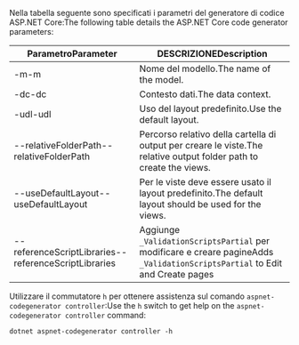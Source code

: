 <span data-ttu-id="342ef-101">Nella tabella seguente sono specificati i parametri del generatore di codice ASP.NET Core:</span><span class="sxs-lookup"><span data-stu-id="342ef-101">The following table details the ASP.NET Core code generator parameters:</span></span>

| <span data-ttu-id="342ef-102">Parametro</span><span class="sxs-lookup"><span data-stu-id="342ef-102">Parameter</span></span>               | <span data-ttu-id="342ef-103">DESCRIZIONE</span><span class="sxs-lookup"><span data-stu-id="342ef-103">Description</span></span>|
| ----------------- | ------------ |
| <span data-ttu-id="342ef-104">-m</span><span class="sxs-lookup"><span data-stu-id="342ef-104">-m</span></span>  | <span data-ttu-id="342ef-105">Nome del modello.</span><span class="sxs-lookup"><span data-stu-id="342ef-105">The name of the model.</span></span> |
| <span data-ttu-id="342ef-106">-dc</span><span class="sxs-lookup"><span data-stu-id="342ef-106">-dc</span></span>  | <span data-ttu-id="342ef-107">Contesto dati.</span><span class="sxs-lookup"><span data-stu-id="342ef-107">The data context.</span></span> |
| <span data-ttu-id="342ef-108">-udl</span><span class="sxs-lookup"><span data-stu-id="342ef-108">-udl</span></span> | <span data-ttu-id="342ef-109">Uso del layout predefinito.</span><span class="sxs-lookup"><span data-stu-id="342ef-109">Use the default layout.</span></span> |
| <span data-ttu-id="342ef-110">--relativeFolderPath</span><span class="sxs-lookup"><span data-stu-id="342ef-110">--relativeFolderPath</span></span> | <span data-ttu-id="342ef-111">Percorso relativo della cartella di output per creare le viste.</span><span class="sxs-lookup"><span data-stu-id="342ef-111">The relative output folder path to create the views.</span></span> |
| <span data-ttu-id="342ef-112">--useDefaultLayout</span><span class="sxs-lookup"><span data-stu-id="342ef-112">--useDefaultLayout</span></span> | <span data-ttu-id="342ef-113">Per le viste deve essere usato il layout predefinito.</span><span class="sxs-lookup"><span data-stu-id="342ef-113">The default layout should be used for the views.</span></span> |
| <span data-ttu-id="342ef-114">--referenceScriptLibraries</span><span class="sxs-lookup"><span data-stu-id="342ef-114">--referenceScriptLibraries</span></span> | <span data-ttu-id="342ef-115">Aggiunge `_ValidationScriptsPartial` per modificare e creare pagine</span><span class="sxs-lookup"><span data-stu-id="342ef-115">Adds `_ValidationScriptsPartial` to Edit and Create pages</span></span> |

<span data-ttu-id="342ef-116">Utilizzare il commutatore `h` per ottenere assistenza sul comando `aspnet-codegenerator controller`:</span><span class="sxs-lookup"><span data-stu-id="342ef-116">Use the `h` switch to get help on the `aspnet-codegenerator controller` command:</span></span>

```console
dotnet aspnet-codegenerator controller -h
```
